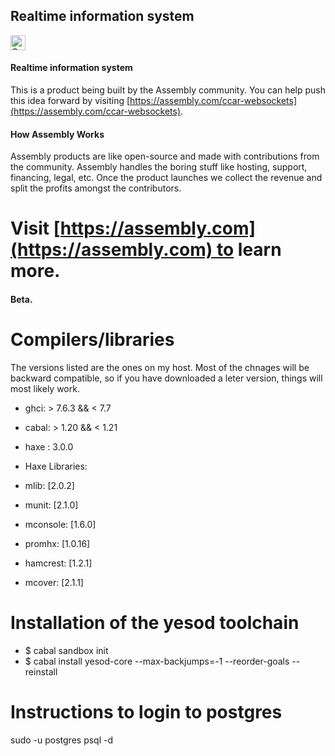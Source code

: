 ## Realtime information system

<a href="https://assembly.com/ccar-websockets/bounties?utm_campaign=assemblage&utm_source=ccar-websockets&utm_medium=repo_badge"><img src="https://asm-badger.herokuapp.com/ccar-websockets/badges/tasks.svg" height="24px" alt="Open Tasks" /></a>

#### Realtime information system


This is a product being built by the Assembly community. You can help push this idea forward by visiting [https://assembly.com/ccar-websockets](https://assembly.com/ccar-websockets).

#### How Assembly Works

Assembly products are like open-source and made with contributions from the community. Assembly handles the boring stuff like hosting, support, financing, legal, etc. Once the product launches we collect the revenue and split the profits amongst the contributors.

Visit [https://assembly.com](https://assembly.com) to learn more.
=======


#### Beta. 


Compilers/libraries
================
The versions listed are the ones on my host. Most of the chnages will be backward compatible, so if you 
have downloaded a leter version, things will most likely work.
* ghci: > 7.6.3 && < 7.7
* cabal:  > 1.20 && < 1.21

* haxe : 3.0.0


* Haxe Libraries:
* mlib: [2.0.2]
* munit: [2.1.0]
* mconsole: [1.6.0]
* promhx: [1.0.16]
* hamcrest: [1.2.1]
* mcover: [2.1.1]


Installation of the yesod toolchain
====================================
* $ cabal sandbox init
* $ cabal install yesod-core --max-backjumps=-1 --reorder-goals --reinstall


Instructions to login to postgres
====================================
sudo -u postgres psql -d <dbname>




